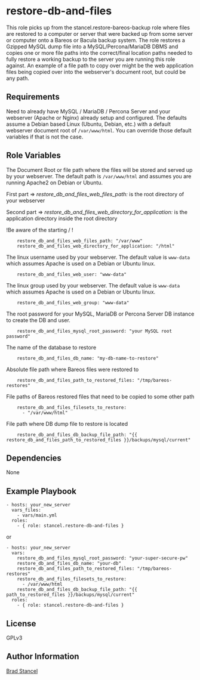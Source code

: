 restore-db-and-files
=========

This role picks up from the stancel.restore-bareos-backup role where files are restored to a computer or server that were backed up from some server or computer onto a Bareos or Bacula backup system. The role restores a Gzipped MySQL dump file into a MySQL/Percona/MariaDB DBMS and copies one or more file paths into the correct/final location paths needed to fully restore a working backup to the server you are running this role against. An example of a file path to copy over might be the web application files being copied over into the webserver's document root, but could be any path.


Requirements
------------

Need to already have MySQL / MariaDB / Percona Server and your webserver (Apache or Nginx) already setup and configured. The defaults assume a Debian based Linux (Ubuntu, Debian, etc.) with a default webserver document root of `/var/www/html`. You can override those default variables if that is not the case.

Role Variables
--------------

The Document Root or file path where the files will be stored and served up by your webserver. The default path is `/var/www/html` and assumes you are running Apache2 on Debian or Ubuntu.

First part => *restore_db_and_files_web_files_path:* is the root directory of your webserver

Second part =>  *restore_db_and_files_web_directory_for_application:* is the application directory inside the root directory

!Be aware of the starting / !

```
    restore_db_and_files_web_files_path: "/var/www"
    restore_db_and_files_web_directory_for_application: "/html"
```
The linux username used by your webserver. The default value is `www-data` which assumes Apache is used on a Debian or Ubuntu linux.

```
	restore_db_and_files_web_user: "www-data"
```
The linux group used by your webserver. The default value is `www-data` which assumes Apache is used on a Debian or Ubuntu linux.

```
	restore_db_and_files_web_group: "www-data"
```
The root password for your MySQL, MariaDB or Percona Server DB instance to create the DB and user.
```
	restore_db_and_files_mysql_root_password: "your MySQL root password"
```
The name of the database to restore
```
	restore_db_and_files_db_name: "my-db-name-to-restore"
```
Absolute file path where Bareos files were restored to
```
	restore_db_and_files_path_to_restored_files: "/tmp/bareos-restores"
```
File paths of Bareos restored files that need to be copied to some other path
```
	restore_db_and_files_filesets_to_restore:
  	  - "/var/www/html"
```
File path where DB dump file to restore is located
```
	restore_db_and_files_db_backup_file_path: "{{ restore_db_and_files_path_to_restored_files }}/backups/mysql/current"
```


Dependencies
------------

None

Example Playbook
----------------

	- hosts: your_new_server
	  vars_files:
	    - vars/main.yml
	  roles:
	    - { role: stancel.restore-db-and-files }


or 


	- hosts: your_new_server 
	  vars:
		restore_db_and_files_mysql_root_password: "your-super-secure-pw"
		restore_db_and_files_db_name: "your-db"
		restore_db_and_files_path_to_restored_files: "/tmp/bareos-restores"
		restore_db_and_files_filesets_to_restore:
  	      - /var/www/html
  	    restore_db_and_files_db_backup_file_path: "{{ path_to_restored_files }}/backups/mysql/current"
	  roles:
	    - { role: stancel.restore-db-and-files }

License
-------

GPLv3

Author Information
------------------

[Brad Stancel](https://github.com/stancel)


